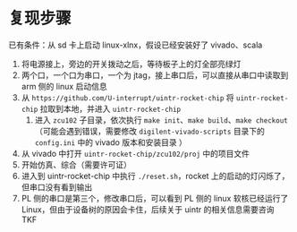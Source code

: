 # 复现步骤

已有条件：从 sd 卡上启动 linux-xlnx，假设已经安装好了 vivado、scala

1. 将电源接上，旁边的开关拨动之后，等待板子上的灯全部亮绿灯
2. 两个口，一个口为串口，一个为 jtag，接上串口后，可以直接从串口中读取到 arm 侧的 linux 启动信息
3. 从 `https://github.com/U-interrupt/uintr-rocket-chip` 将 `uintr-rocket-chip` 拉取到本地，并进入 `uintr-rocket-chip`
   1. 进入 `zcu102` 子目录，依次执行 `make init`、`make build`、`make checkout`（可能会遇到错误，需要修改 `digilent-vivado-scripts` 目录下的 `config.ini` 中的 vivado 版本和安装目录 ）
4. 从 vivado 中打开 `uintr-rocket-chip/zcu102/proj` 中的项目文件
5. 开始仿真、综合（需要许可证）
6. 进入到 uintr-rocket-chip 中执行 `./reset.sh`，rocket 上的启动的灯闪烁了，但串口没有看到输出
7. PL 侧的串口是第三个，修改串口后，可以看到 PL 侧的 linux 软核已经运行了 Linux，但由于设备树的原因会卡住，后续关于 uintr 的相关信息需要咨询 TKF
